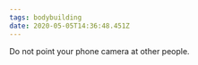 ```yaml
---
tags: bodybuilding
date: 2020-05-05T14:36:48.451Z
---
```


Do not point your phone camera at other people.